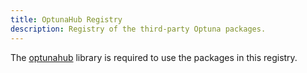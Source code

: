 ```yaml
---
title: OptunaHub Registry
description: Registry of the third-party Optuna packages.
---
```


The [optunahub](https://github.com/optuna/optunahub) library is required to use the packages in this registry.
